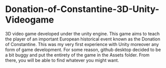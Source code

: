 # Donation-of-Constantine-3D-Unity-Videogame
3D video game developed under the unity engine. This game aims to teach the player of an important European historical event known as the Donation of Constantine. This was my very first experience with Unity moreover any form of game development.
For some reason, github desktop decided to be a bit buggy and put the entirety of the game in the Assets folder. From there, you will be able to find whatever you might want.
